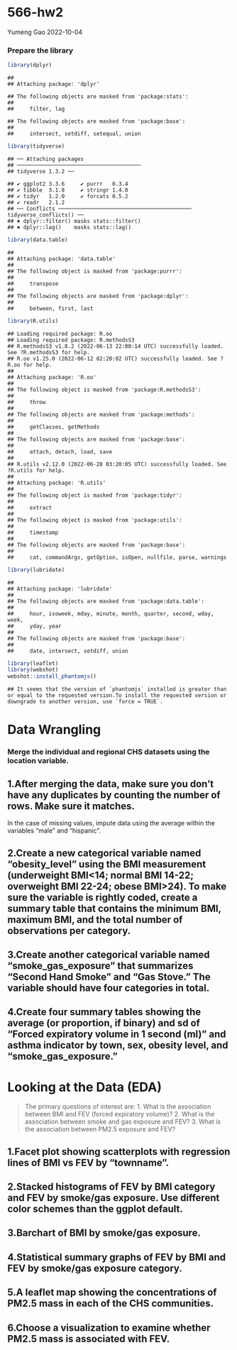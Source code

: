 566-hw2
================
Yumeng Gao
2022-10-04

### Prepare the library

``` r
library(dplyr)
```

    ## 
    ## Attaching package: 'dplyr'

    ## The following objects are masked from 'package:stats':
    ## 
    ##     filter, lag

    ## The following objects are masked from 'package:base':
    ## 
    ##     intersect, setdiff, setequal, union

``` r
library(tidyverse)
```

    ## ── Attaching packages
    ## ───────────────────────────────────────
    ## tidyverse 1.3.2 ──

    ## ✔ ggplot2 3.3.6     ✔ purrr   0.3.4
    ## ✔ tibble  3.1.8     ✔ stringr 1.4.0
    ## ✔ tidyr   1.2.0     ✔ forcats 0.5.2
    ## ✔ readr   2.1.2     
    ## ── Conflicts ────────────────────────────────────────── tidyverse_conflicts() ──
    ## ✖ dplyr::filter() masks stats::filter()
    ## ✖ dplyr::lag()    masks stats::lag()

``` r
library(data.table)
```

    ## 
    ## Attaching package: 'data.table'
    ## 
    ## The following object is masked from 'package:purrr':
    ## 
    ##     transpose
    ## 
    ## The following objects are masked from 'package:dplyr':
    ## 
    ##     between, first, last

``` r
library(R.utils)
```

    ## Loading required package: R.oo
    ## Loading required package: R.methodsS3
    ## R.methodsS3 v1.8.2 (2022-06-13 22:00:14 UTC) successfully loaded. See ?R.methodsS3 for help.
    ## R.oo v1.25.0 (2022-06-12 02:20:02 UTC) successfully loaded. See ?R.oo for help.
    ## 
    ## Attaching package: 'R.oo'
    ## 
    ## The following object is masked from 'package:R.methodsS3':
    ## 
    ##     throw
    ## 
    ## The following objects are masked from 'package:methods':
    ## 
    ##     getClasses, getMethods
    ## 
    ## The following objects are masked from 'package:base':
    ## 
    ##     attach, detach, load, save
    ## 
    ## R.utils v2.12.0 (2022-06-28 03:20:05 UTC) successfully loaded. See ?R.utils for help.
    ## 
    ## Attaching package: 'R.utils'
    ## 
    ## The following object is masked from 'package:tidyr':
    ## 
    ##     extract
    ## 
    ## The following object is masked from 'package:utils':
    ## 
    ##     timestamp
    ## 
    ## The following objects are masked from 'package:base':
    ## 
    ##     cat, commandArgs, getOption, isOpen, nullfile, parse, warnings

``` r
library(lubridate)
```

    ## 
    ## Attaching package: 'lubridate'
    ## 
    ## The following objects are masked from 'package:data.table':
    ## 
    ##     hour, isoweek, mday, minute, month, quarter, second, wday, week,
    ##     yday, year
    ## 
    ## The following objects are masked from 'package:base':
    ## 
    ##     date, intersect, setdiff, union

``` r
library(leaflet)
library(webshot)
webshot::install_phantomjs()
```

    ## It seems that the version of `phantomjs` installed is greater than or equal to the requested version.To install the requested version or downgrade to another version, use `force = TRUE`.

# Data Wrangling

### Merge the individual and regional CHS datasets using the location variable.

## 1.After merging the data, make sure you don’t have any duplicates by counting the number of rows. Make sure it matches.

In the case of missing values, impute data using the average within the
variables “male” and “hispanic”.

## 2.Create a new categorical variable named “obesity_level” using the BMI measurement (underweight BMI\<14; normal BMI 14-22; overweight BMI 22-24; obese BMI\>24). To make sure the variable is rightly coded, create a summary table that contains the minimum BMI, maximum BMI, and the total number of observations per category.

## 3.Create another categorical variable named “smoke_gas_exposure” that summarizes “Second Hand Smoke” and “Gas Stove.” The variable should have four categories in total.

## 4.Create four summary tables showing the average (or proportion, if binary) and sd of “Forced expiratory volume in 1 second (ml)” and asthma indicator by town, sex, obesity level, and “smoke_gas_exposure.”

# Looking at the Data (EDA)

> The primary questions of interest are: 1. What is the association
> between BMI and FEV (forced expiratory volume)? 2. What is the
> association between smoke and gas exposure and FEV? 3. What is the
> association between PM2.5 exposure and FEV?

## 1.Facet plot showing scatterplots with regression lines of BMI vs FEV by “townname”.

## 2.Stacked histograms of FEV by BMI category and FEV by smoke/gas exposure. Use different color schemes than the ggplot default.

## 3.Barchart of BMI by smoke/gas exposure.

## 4.Statistical summary graphs of FEV by BMI and FEV by smoke/gas exposure category.

## 5.A leaflet map showing the concentrations of PM2.5 mass in each of the CHS communities.

## 6.Choose a visualization to examine whether PM2.5 mass is associated with FEV.
